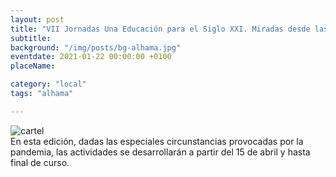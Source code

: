 ```yaml
---
layout: post
title: "VII Jornadas Una Educación para el Siglo XXI. Miradas desde las Ciencias y las Artes"
subtitle:
background: "/img/posts/bg-alhama.jpg"
eventdate: 2021-01-22 00:00:00 +0100
placeName: 

category: "local"
tags: "alhama"

---
```

![cartel](/img/posts/1campañapub.png)  
En esta edición, dadas las especiales circunstancias provocadas por la pandemia, las actividades se desarrollarán a partir del 15 de abril y hasta final de curso.
